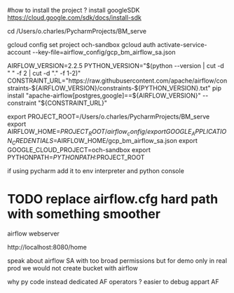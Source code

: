 #how to install the project ?
install googleSDK
https://cloud.google.com/sdk/docs/install-sdk

cd /Users/o.charles/PycharmProjects/BM_serve

gcloud config set project och-sandbox
gcloud auth activate-service-account --key-file=airflow_config/gcp_bm_airflow_sa.json



AIRFLOW_VERSION=2.2.5
PYTHON_VERSION="$(python --version | cut -d " " -f 2 | cut -d "." -f 1-2)"
CONSTRAINT_URL="https://raw.githubusercontent.com/apache/airflow/constraints-${AIRFLOW_VERSION}/constraints-${PYTHON_VERSION}.txt"
pip install "apache-airflow[postgres,google]==${AIRFLOW_VERSION}" --constraint "${CONSTRAINT_URL}"

export PROJECT_ROOT=/Users/o.charles/PycharmProjects/BM_serve
export AIRFLOW_HOME=$PROJECT_ROOT/airflow_config/
export GOOGLE_APPLICATION_CREDENTIALS=$AIRFLOW_HOME/gcp_bm_airflow_sa.json
export GOOGLE_CLOUD_PROJECT=och-sandbox
export PYTHONPATH=$PYTHONPATH:$PROJECT_ROOT

if using pycharm add it to env interpreter and python console

# TODO replace airflow.cfg hard path with something smoother
airflow webserver

http://localhost:8080/home

speak about airflow SA with too broad permissions
but for demo only
in real prod we would not create bucket with airflow

why py code instead dedicated AF operators ?
easier to debug appart AF 